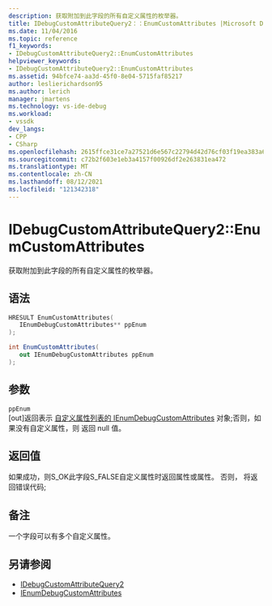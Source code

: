 ```yaml
---
description: 获取附加到此字段的所有自定义属性的枚举器。
title: IDebugCustomAttributeQuery2：：EnumCustomAttributes |Microsoft Docs
ms.date: 11/04/2016
ms.topic: reference
f1_keywords:
- IDebugCustomAttributeQuery2::EnumCustomAttributes
helpviewer_keywords:
- IDebugCustomAttributeQuery2::EnumCustomAttributes
ms.assetid: 94bfce74-aa3d-45f0-8e04-5715faf85217
author: leslierichardson95
ms.author: lerich
manager: jmartens
ms.technology: vs-ide-debug
ms.workload:
- vssdk
dev_langs:
- CPP
- CSharp
ms.openlocfilehash: 2615ffce31ce7a27521d6e567c22794d42d76cf03f19ea383a6da9777b0f9a4b
ms.sourcegitcommit: c72b2f603e1eb3a4157f00926df2e263831ea472
ms.translationtype: MT
ms.contentlocale: zh-CN
ms.lasthandoff: 08/12/2021
ms.locfileid: "121342318"
---
```

# <a name="idebugcustomattributequery2enumcustomattributes"></a>IDebugCustomAttributeQuery2::EnumCustomAttributes
获取附加到此字段的所有自定义属性的枚举器。

## <a name="syntax"></a>语法

```cpp
HRESULT EnumCustomAttributes( 
   IEnumDebugCustomAttributes** ppEnum
);
```

```csharp
int EnumCustomAttributes(
   out IEnumDebugCustomAttributes ppEnum
);
```

## <a name="parameters"></a>参数
`ppEnum`\
[out]返回表示 [自定义属性列表的 IEnumDebugCustomAttributes](../../../extensibility/debugger/reference/ienumdebugcustomattributes.md) 对象;否则，如果没有自定义属性，则 返回 null 值。

## <a name="return-value"></a>返回值
 如果成功，则S_OK此字段S_FALSE自定义属性时返回属性或属性。 否则， 将返回错误代码;

## <a name="remarks"></a>备注
 一个字段可以有多个自定义属性。

## <a name="see-also"></a>另请参阅
- [IDebugCustomAttributeQuery2](../../../extensibility/debugger/reference/idebugcustomattributequery2.md)
- [IEnumDebugCustomAttributes](../../../extensibility/debugger/reference/ienumdebugcustomattributes.md)
